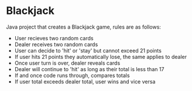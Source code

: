 # Blackjack
Java project that creates a Blackjack game, rules are as follows: 
  - User recieves two random cards 
  - Dealer receives two random cards
  - User can decide to 'hit' or 'stay' but cannot exceed 21 points
  - If user hits 21 points they automatically lose, the same applies to dealer
  - Once user turn is over, dealer reveals cards 
  - Dealer will continue to 'hit' as long as their total is less than 17 
  - If and once code runs through, compares totals 
  - If user total exceeds dealer total, user wins and vice versa
